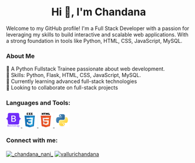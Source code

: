 <h1 align="center">Hi 👋, I'm Chandana</h1>
<p>
  Welcome to my GitHub profile! I'm a Full Stack Developer with a passion for leveraging my skills to build interactive and scalable web applications. With a strong foundation in tools like Python, HTML, CSS, JavaScript, MySQL.
</p>



<h3 align="left">About Me</h3>
<p>
👋 A Python Fullstack Trainee passionate about web development.</br>
🔧 Skills: Python, Flask, HTML, CSS, JavaScript, MySQL.</br>
🌱 Currently learning advanced full-stack technologies</br>
🤝 Looking to collaborate on full-stack projects</br>
</p>




<h3 align="left">Languages and Tools:</h3>
<p align="left"> <a href="https://getbootstrap.com" target="_blank" rel="noreferrer"> <img src="https://raw.githubusercontent.com/devicons/devicon/master/icons/bootstrap/bootstrap-plain-wordmark.svg" alt="bootstrap" width="40" height="40"/> </a> <a href="https://www.w3schools.com/css/" target="_blank" rel="noreferrer"> <img src="https://raw.githubusercontent.com/devicons/devicon/master/icons/css3/css3-original-wordmark.svg" alt="css3" width="40" height="40"/> </a> <a href="https://www.w3.org/html/" target="_blank" rel="noreferrer"> <img src="https://raw.githubusercontent.com/devicons/devicon/master/icons/html5/html5-original-wordmark.svg" alt="html5" width="40" height="40"/> </a> <a href="https://www.python.org" target="_blank" rel="noreferrer"> <img src="https://raw.githubusercontent.com/devicons/devicon/master/icons/python/python-original.svg" alt="python" width="40" height="40"/> </a> </p>



<h3 align="left">Connect with me:</h3>
<p align="left">
<a href="https://instagram.com/_chandana_nani_" target="blank"><img align="center" src="https://raw.githubusercontent.com/rahuldkjain/github-profile-readme-generator/master/src/images/icons/Social/instagram.svg" alt="_chandana_nani_" height="30" width="40" /></a>
<a href="https://www.hackerrank.com/vallurichandana" target="blank"><img align="center" src="https://raw.githubusercontent.com/rahuldkjain/github-profile-readme-generator/master/src/images/icons/Social/hackerrank.svg" alt="vallurichandana" height="30" width="40" /></a>
</p>


